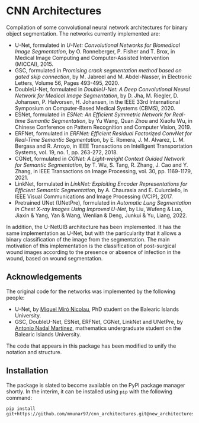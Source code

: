 # CNN Architectures

Compilation of some convolutional neural network architectures for binary object segmentation. The networks currently implemented are:
- U-Net, formulated in *U-Net: Convolutional Networks for Biomedical Image Segmentation*, by O. Ronneberger, P. Fisher and T. Brox, in Medical Image Computing and Computer-Assisted Intervention (MICCAI), 2015.
- GSC, formulated in *Promising crack segmentation method based on gated skip connection*, by M. Jabreel and M. Abdel-Nasser, in Electronic Letters, Volume 56, Pages 493-495, 2020.
- DoubleU-Net, formulated in *DoubleU-Net: A Deep Convolutional Neural Network for Medical Image Segmentation*, by D. Jha, M. Riegler, D. Johansen, P. Halvorsen, H. Johansen, in the IEEE 33rd International Symposium on Computer-Based Medical Systems (CBMS), 2020.
- ESNet, formulated in *ESNet: An Efficient Symmetric Network for Real-time Semantic Segmentation*, by Yu Wang, Quan Zhou and Xiaofu Wu, in Chinese Conference on Pattern Recognition and Computer Vision, 2019.
- ERFNet, formulated in *ERFNet: Efficient Residual Factorized ConvNet for Real-Time Semantic Segmentation*, by E. Romera, J. M. Álvarez, L. M. Bergasa and R. Arroyo, in IEEE Transactions on Intelligent Transportation Systems, vol. 19, no. 1, pp. 263-272, 2018.
- CGNet, formulated in *CGNet: A Light-weight Context Guided Network for Semantic Segmentation*, by T. Wu, S. Tang, R. Zhang, J. Cao and Y. Zhang, in IEEE Transactions on Image Processing, vol. 30, pp. 1169-1179, 2021.
- LinkNet, formulated in *LinkNet: Exploiting Encoder Representations for
Efficient Semantic Segmentation*, by A. Chaurasia and E. Culurciello, in IEEE Visual Communications and Image Processing (VCIP), 2017.
- Pretrained UNet (UNetPre), formulated in *Automatic Lung Segmentation in Chest X-ray Images Using Improved U-Net*, by Liu, Wufeng & Luo, Jiaxin & Yang, Yan & Wang, Wenlian & Deng, Junkui & Yu, Liang, 2022.

In addition, the U-NetUIB architecture has been implemented. It has the same implementation as U-Net, but with the particularity that it allows a binary classification of the image from the segmentation. The main motivation of this implementation is the classification of post-surgical wound images according to the presence or absence of infection in the wound, based on wound segmentation.

## Acknowledgements

The original code for the networks was implemented by the following people:
- U-Net, by [Miquel Miró Nicolau](https://github.com/miquelmn), PhD student on the Balearic Islands University.
- GSC, DoubleU-Net, ESNet, ERFNet, CGNet, LinkNet and UNetPre, by [Antonio Nadal Martínez](https://github.com/nmantonio), mathematics undergraduate student on the Balearic Islands University.

The code that appears in this package has been modified to unify the notation and structure.

## Installation

The package is slated to become available on the PyPI package manager shortly. In the interim, it can be installed using `pip` with the following command:

```
pip install git+https://github.com/mmunar97/cnn_architectures.git@new_architectures
```
